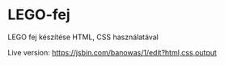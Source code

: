 # LEGO-fej
LEGO fej készítése HTML, CSS használatával

Live version: https://jsbin.com/banowas/1/edit?html,css,output
